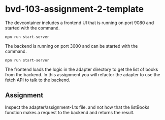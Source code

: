# bvd-103-assignment-2-template

The devcontainer includes a frontend UI that is running on port 9080 and started with the command.
```
npm run start-server
```

The backend is running on port 3000 and can be started with the command.
```
npm run start-server
```

The frontend loads the logic in the adapter directory to get the list of books from the backend.
In this assignment you will refactor the adapter to use the fetch API to talk to the backend.


## Assignment
Inspect the adapter/assignment-1.ts file. and not how that the listBooks function makes a request to the backend and returns the result.





